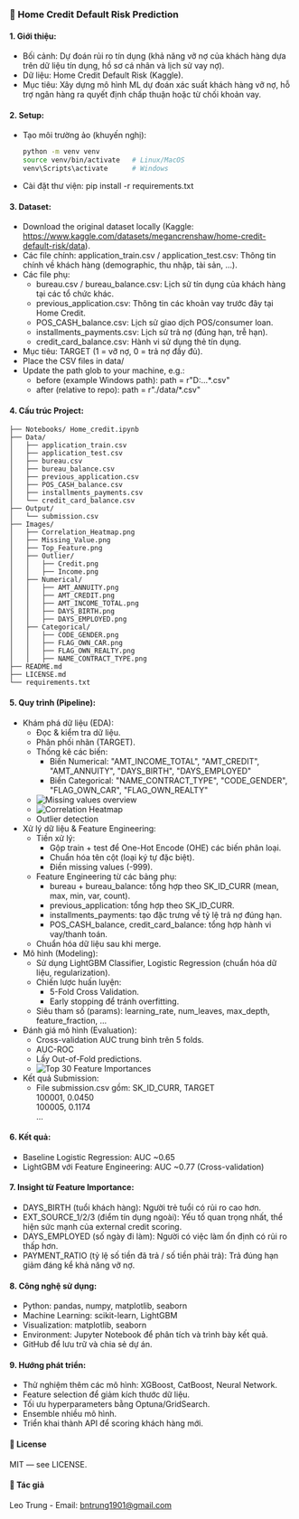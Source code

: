 ### 🏦 Home Credit Default Risk Prediction
#### 1. Giới thiệu:
- Bối cảnh: Dự đoán rủi ro tín dụng (khả năng vỡ nợ của khách hàng dựa trên dữ liệu tín dụng, hồ sơ cá nhân và lịch sử vay nợ).
- Dữ liệu: Home Credit Default Risk (Kaggle).
- Mục tiêu: Xây dựng mô hình ML dự đoán xác suất khách hàng vỡ nợ, hỗ trợ ngân hàng ra quyết định chấp thuận hoặc từ chối khoản vay.

#### 2. Setup:
- Tạo môi trường ảo (khuyến nghị):
   ```bash
   python -m venv venv
   source venv/bin/activate   # Linux/MacOS
   venv\Scripts\activate      # Windows
- Cài đặt thư viện: pip install -r requirements.txt

#### 3. Dataset:
- Download the original dataset locally (Kaggle: https://www.kaggle.com/datasets/megancrenshaw/home-credit-default-risk/data).
- Các file chính: application_train.csv / application_test.csv: Thông tin chính về khách hàng (demographic, thu nhập, tài sản, …).
- Các file phụ:
	- bureau.csv / bureau_balance.csv: Lịch sử tín dụng của khách hàng tại các tổ chức khác.
	- previous_application.csv: Thông tin các khoản vay trước đây tại Home Credit.
	- POS_CASH_balance.csv: Lịch sử giao dịch POS/consumer loan.
	- installments_payments.csv: Lịch sử trả nợ (đúng hạn, trễ hạn).
	- credit_card_balance.csv: Hành vi sử dụng thẻ tín dụng.
- Mục tiêu: TARGET (1 = vỡ nợ, 0 = trả nợ đầy đủ).
- Place the CSV files in data/
- Update the path glob to your machine, e.g.:
	- before (example Windows path): path = r"D:\...\*.csv"
	- after (relative to repo): path = r"./data/*.csv"

#### 4. Cấu trúc Project:
```
├── Notebooks/ Home_credit.ipynb
├── Data/
│   ├── application_train.csv
│   ├── application_test.csv
│   ├── bureau.csv
│   ├── bureau_balance.csv
│   ├── previous_application.csv
│   ├── POS_CASH_balance.csv
│   ├── installments_payments.csv
│   └── credit_card_balance.csv
├── Output/
│   └── submission.csv
├── Images/
│   ├── Correlation_Heatmap.png
│   ├── Missing_Value.png
│   ├── Top_Feature.png
│   ├── Outlier/
│   │	├── Credit.png
│   │	├── Income.png
│   ├──	Numerical/
│   │	├── AMT_ANNUITY.png
│   │	├── AMT_CREDIT.png
│   │	├── AMT_INCOME_TOTAL.png
│   │	├── DAYS_BIRTH.png
│   │	├── DAYS_EMPLOYED.png
│   ├──	Categorical/
│   │	├── CODE_GENDER.png 
│   │	├── FLAG_OWN_CAR.png
│   │	├── FLAG_OWN_REALTY.png
│   │	├── NAME_CONTRACT_TYPE.png
├── README.md
├── LICENSE.md
└── requirements.txt
```

#### 5. Quy trình (Pipeline):
- Khám phá dữ liệu (EDA):
	- Đọc & kiểm tra dữ liệu.
	- Phân phối nhãn (TARGET).
	- Thống kê các biến:
		- Biến Numerical: "AMT_INCOME_TOTAL", "AMT_CREDIT", "AMT_ANNUITY", "DAYS_BIRTH", "DAYS_EMPLOYED"
		- Biến Categorical: "NAME_CONTRACT_TYPE", "CODE_GENDER", "FLAG_OWN_CAR", "FLAG_OWN_REALTY"
	- ![Missing values overview](images/Missing_Value.png)
	- ![Correlation Heatmap](images/Correlation_Heatmap.png)
	- Outlier detection
- Xử lý dữ liệu & Feature Engineering:
	- Tiền xử lý:
		- Gộp train + test để One-Hot Encode (OHE) các biến phân loại.
		- Chuẩn hóa tên cột (loại ký tự đặc biệt).
		- Điền missing values (-999).
	- Feature Engineering từ các bảng phụ:
		- bureau + bureau_balance: tổng hợp theo SK_ID_CURR (mean, max, min, var, count).
		- previous_application: tổng hợp theo SK_ID_CURR.
		- installments_payments: tạo đặc trưng về tỷ lệ trả nợ đúng hạn.
		- POS_CASH_balance, credit_card_balance: tổng hợp hành vi vay/thanh toán.
	- Chuẩn hóa dữ liệu sau khi merge.
- Mô hình (Modeling):
	- Sử dụng LightGBM Classifier, Logistic Regression (chuẩn hóa dữ liệu, regularization).
	- Chiến lược huấn luyện:
		- 5-Fold Cross Validation.
		- Early stopping để tránh overfitting.
	- Siêu tham số (params): learning_rate, num_leaves, max_depth, feature_fraction, …
- Đánh giá mô hình (Evaluation):
	- Cross-validation AUC trung bình trên 5 folds.
	- AUC-ROC
	- Lấy Out-of-Fold predictions.
	- ![Top 30 Feature Importances](images/Top_Feature.png)
- Kết quả Submission:
	- File submission.csv gồm: 
		SK_ID_CURR, TARGET  
		100001, 0.0450  
		100005, 0.1174  
		…  

#### 6. Kết quả:
- Baseline Logistic Regression: AUC ~0.65
- LightGBM với Feature Engineering: AUC ~0.77 (Cross-validation)

#### 7. Insight từ Feature Importance: 
- DAYS_BIRTH (tuổi khách hàng): Người trẻ tuổi có rủi ro cao hơn.
- EXT_SOURCE_1/2/3 (điểm tín dụng ngoài): Yếu tố quan trọng nhất, thể hiện sức mạnh của external credit scoring.
- DAYS_EMPLOYED (số ngày đi làm): Người có việc làm ổn định có rủi ro thấp hơn.
- PAYMENT_RATIO (tỷ lệ số tiền đã trả / số tiền phải trả): Trả đúng hạn giảm đáng kể khả năng vỡ nợ.

#### 8. Công nghệ sử dụng:
- Python: pandas, numpy, matplotlib, seaborn
- Machine Learning: scikit-learn, LightGBM
- Visualization: matplotlib, seaborn
- Environment: Jupyter Notebook để phân tích và trình bày kết quả.
- GitHub để lưu trữ và chia sẻ dự án.

#### 9. Hướng phát triển:
- Thử nghiệm thêm các mô hình: XGBoost, CatBoost, Neural Network.
- Feature selection để giảm kích thước dữ liệu.
- Tối ưu hyperparameters bằng Optuna/GridSearch.
- Ensemble nhiều mô hình.
- Triển khai thành API để scoring khách hàng mới.

#### 📄 License
MIT — see LICENSE.

#### 👤 Tác giả
Leo Trung - Email: bntrung1901@gmail.com

